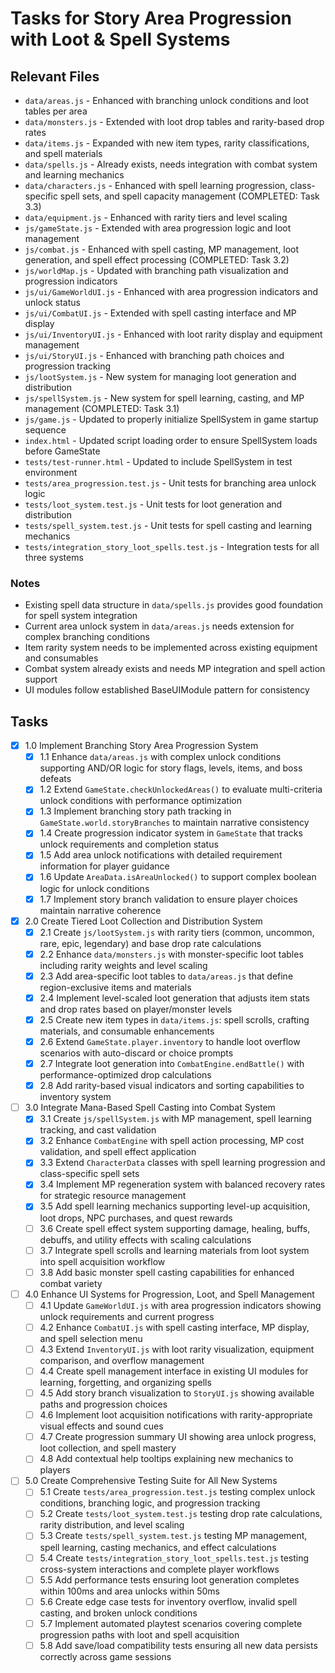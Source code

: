 # Tasks for Story Area Progression with Loot & Spell Systems

## Relevant Files

- `data/areas.js` - Enhanced with branching unlock conditions and loot tables per area
- `data/monsters.js` - Extended with loot drop tables and rarity-based drop rates
- `data/items.js` - Expanded with new item types, rarity classifications, and spell materials
- `data/spells.js` - Already exists, needs integration with combat system and learning mechanics
- `data/characters.js` - Enhanced with spell learning progression, class-specific spell sets, and spell capacity management (COMPLETED: Task 3.3)
- `data/equipment.js` - Enhanced with rarity tiers and level scaling
- `js/gameState.js` - Extended with area progression logic and loot management
- `js/combat.js` - Enhanced with spell casting, MP management, loot generation, and spell effect processing (COMPLETED: Task 3.2)
- `js/worldMap.js` - Updated with branching path visualization and progression indicators
- `js/ui/GameWorldUI.js` - Enhanced with area progression indicators and unlock status
- `js/ui/CombatUI.js` - Extended with spell casting interface and MP display
- `js/ui/InventoryUI.js` - Enhanced with loot rarity display and equipment management
- `js/ui/StoryUI.js` - Enhanced with branching path choices and progression tracking
- `js/lootSystem.js` - New system for managing loot generation and distribution
- `js/spellSystem.js` - New system for spell learning, casting, and MP management (COMPLETED: Task 3.1)
- `js/game.js` - Updated to properly initialize SpellSystem in game startup sequence
- `index.html` - Updated script loading order to ensure SpellSystem loads before GameState
- `tests/test-runner.html` - Updated to include SpellSystem in test environment
- `tests/area_progression.test.js` - Unit tests for branching area unlock logic
- `tests/loot_system.test.js` - Unit tests for loot generation and distribution
- `tests/spell_system.test.js` - Unit tests for spell casting and learning mechanics
- `tests/integration_story_loot_spells.test.js` - Integration tests for all three systems

### Notes

- Existing spell data structure in `data/spells.js` provides good foundation for spell system integration
- Current area unlock system in `data/areas.js` needs extension for complex branching conditions
- Item rarity system needs to be implemented across existing equipment and consumables
- Combat system already exists and needs MP integration and spell action support
- UI modules follow established BaseUIModule pattern for consistency

## Tasks

- [x] 1.0 Implement Branching Story Area Progression System
  - [x] 1.1 Enhance `data/areas.js` with complex unlock conditions supporting AND/OR logic for story flags, levels, items, and boss defeats
  - [x] 1.2 Extend `GameState.checkUnlockedAreas()` to evaluate multi-criteria unlock conditions with performance optimization
  - [x] 1.3 Implement branching story path tracking in `GameState.world.storyBranches` to maintain narrative consistency
  - [x] 1.4 Create progression indicator system in `GameState` that tracks unlock requirements and completion status
  - [x] 1.5 Add area unlock notifications with detailed requirement information for player guidance
  - [x] 1.6 Update `AreaData.isAreaUnlocked()` to support complex boolean logic for unlock conditions
  - [x] 1.7 Implement story branch validation to ensure player choices maintain narrative coherence

- [x] 2.0 Create Tiered Loot Collection and Distribution System
  - [x] 2.1 Create `js/lootSystem.js` with rarity tiers (common, uncommon, rare, epic, legendary) and base drop rate calculations
  - [x] 2.2 Enhance `data/monsters.js` with monster-specific loot tables including rarity weights and level scaling
  - [x] 2.3 Add area-specific loot tables to `data/areas.js` that define region-exclusive items and materials
  - [x] 2.4 Implement level-scaled loot generation that adjusts item stats and drop rates based on player/monster levels
  - [x] 2.5 Create new item types in `data/items.js`: spell scrolls, crafting materials, and consumable enhancements
  - [x] 2.6 Extend `GameState.player.inventory` to handle loot overflow scenarios with auto-discard or choice prompts
  - [x] 2.7 Integrate loot generation into `CombatEngine.endBattle()` with performance-optimized drop calculations
  - [x] 2.8 Add rarity-based visual indicators and sorting capabilities to inventory system

- [ ] 3.0 Integrate Mana-Based Spell Casting into Combat System
  - [x] 3.1 Create `js/spellSystem.js` with MP management, spell learning tracking, and cast validation
  - [x] 3.2 Enhance `CombatEngine` with spell action processing, MP cost validation, and spell effect application
  - [x] 3.3 Extend `CharacterData` classes with spell learning progression and class-specific spell sets
  - [x] 3.4 Implement MP regeneration system with balanced recovery rates for strategic resource management
  - [x] 3.5 Add spell learning mechanics supporting level-up acquisition, loot drops, NPC purchases, and quest rewards
  - [ ] 3.6 Create spell effect system supporting damage, healing, buffs, debuffs, and utility effects with scaling calculations
  - [ ] 3.7 Integrate spell scrolls and learning materials from loot system into spell acquisition workflow
  - [ ] 3.8 Add basic monster spell casting capabilities for enhanced combat variety

- [ ] 4.0 Enhance UI Systems for Progression, Loot, and Spell Management
  - [ ] 4.1 Update `GameWorldUI.js` with area progression indicators showing unlock requirements and current progress
  - [ ] 4.2 Enhance `CombatUI.js` with spell casting interface, MP display, and spell selection menu
  - [ ] 4.3 Extend `InventoryUI.js` with loot rarity visualization, equipment comparison, and overflow management
  - [ ] 4.4 Create spell management interface in existing UI modules for learning, forgetting, and organizing spells
  - [ ] 4.5 Add story branch visualization to `StoryUI.js` showing available paths and progression choices
  - [ ] 4.6 Implement loot acquisition notifications with rarity-appropriate visual effects and sound cues
  - [ ] 4.7 Create progression summary UI showing area unlock progress, loot collection, and spell mastery
  - [ ] 4.8 Add contextual help tooltips explaining new mechanics to players

- [ ] 5.0 Create Comprehensive Testing Suite for All New Systems
  - [ ] 5.1 Create `tests/area_progression.test.js` testing complex unlock conditions, branching logic, and progression tracking
  - [ ] 5.2 Create `tests/loot_system.test.js` testing drop rate calculations, rarity distribution, and level scaling
  - [ ] 5.3 Create `tests/spell_system.test.js` testing MP management, spell learning, casting mechanics, and effect calculations
  - [ ] 5.4 Create `tests/integration_story_loot_spells.test.js` testing cross-system interactions and complete player workflows
  - [ ] 5.5 Add performance tests ensuring loot generation completes within 100ms and area unlocks within 50ms
  - [ ] 5.6 Create edge case tests for inventory overflow, invalid spell casting, and broken unlock conditions
  - [ ] 5.7 Implement automated playtest scenarios covering complete progression paths with loot and spell acquisition
  - [ ] 5.8 Add save/load compatibility tests ensuring all new data persists correctly across game sessions